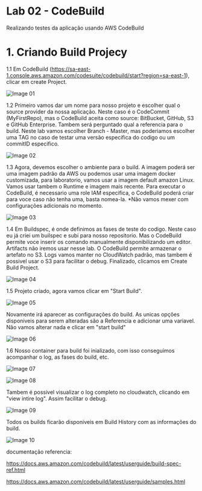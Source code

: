 # Lab 02 - CodeBuild
Realizando testes da aplicação usando AWS CodeBuild

# 1. Criando Build Projecy

1.1 Em CodeBuild (https://sa-east-1.console.aws.amazon.com/codesuite/codebuild/start?region=sa-east-1), clicar em create Project. 

![Image 01](./img/lab1.1.png)

1.2 Primeiro vamos dar um nome para nosso projeto e escolher qual o source provider da nossa aplicação. Neste caso é o CodeCommit (MyFirstRepo), mas o CodeBuild aceita como source: BitBucket, GitHub, S3 e GitHub Enterprise.
Tambem será perguntado qual a referencia para o build. Neste lab vamos escolher Branch - Master, mas poderiamos escolher uma TAG no caso de testar uma versão especifica do codigo ou um commitID especifico.

![Image 02](./img/lab1.2.png)

1.3 Agora, devemos escolher o ambiente para o build. A imagem poderá ser uma imagem padrão da AWS ou podemos usar uma imagem docker customizada, para laboratorio, vamos usar a imagem default amazon Linux. Vamos usar tambem o Runtime e imagem mais recente.
Para executar o CodeBuild, é necessario uma role IAM especifica, o CodeBuild poderá criar para voce caso não tenha uma, basta nomea-la.
*Não vamos mexer com configurações adicionais no momento.

![Image 03](./img/lab1.3.png)

1.4 Em Buildspec, é onde definimos as fases de teste do codigo. Neste caso eu já criei um builspec e subi para nosso repositorio. Mas o CodeBuild permite voce inserir os comando manualmente disponibilizando um editor.
Artifacts não iremos usar nesse lab. O CodeBuild permite armazenar o artefato no S3. Logs vamos manter no CloudWatch padrão, mas tambem é possivel usar o S3 para facilitar o debug. 
Finalizado, clicamos em Create Build Project.

![Image 04](./img/lab1.4.png)

1.5 Projeto criado, agora vamos clicar em "Start Build".

![Image 05](./img/lab1.5.png)

Novamente irá aparecer as configurações do build. As unicas opções disponiveis para serem alteradas são a Referencia e adicionar uma variavel. Não vamos alterar nada e clicar em "start build"

![Image 06](./img/lab1.6.png)

1.6 Nosso container para build foi inializado, com isso conseguimos acompanhar o log, as fases do build, etc. 

![Image 07](./img/lab1.7.png)

![Image 08](./img/lab1.8.png)

Tambem é possivel visualizar o log completo no cloudwatch, clicando em "view intire log". Assim facilitar o debug.

![Image 09](./img/lab1.9.png)

Todos os builds ficarão disponiveis em Build History com as informações do build. 

![Image 10](./img/lab1.10.png)



documentação referencia:

https://docs.aws.amazon.com/codebuild/latest/userguide/build-spec-ref.html

https://docs.aws.amazon.com/codebuild/latest/userguide/samples.html